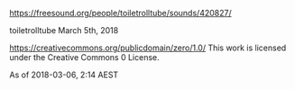 https://freesound.org/people/toiletrolltube/sounds/420827/



toiletrolltube
March 5th, 2018



https://creativecommons.org/publicdomain/zero/1.0/
This work is licensed under the Creative Commons 0 License.

As of 2018-03-06, 2:14 AEST


